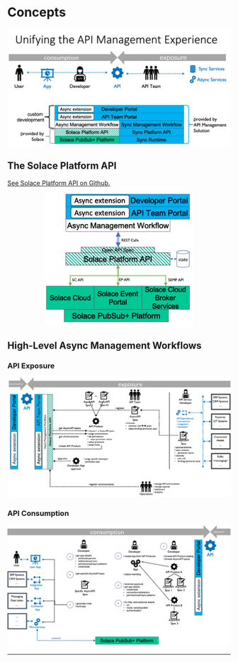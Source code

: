 # Concepts

<p align="center"><img src="./images/apim.unifying-overview.png" /></p>


## The Solace Platform API

[See Solace Platform API on Github.](https://github.com/solace-iot-team/platform-api)


<p align="center"><img src="./images/apim.platform-api.png" height="300"/></p>


## High-Level Async Management Workflows

### API Exposure

<p align="center"><img src="./images/apim.workflow-overview.exposure.png" /></p>

### API Consumption

<p align="center"><img src="./images/apim.workflow-overview.consumption.png" /></p>


---
